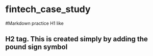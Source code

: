 # fintech_case_study

#Markdown practice H1 like 
## H2 tag. This is created simply by adding the pound sign symbol